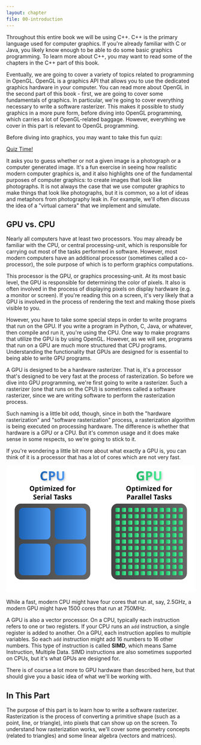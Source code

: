 ```yaml
---
layout: chapter
file: 00-introduction
---
```


Throughout this entire book we will be using C++.
C++ is the primary language used for computer graphics.
If you're already familiar with C or Java, you likely know enough to be able to do some basic graphics programming.
To learn more about C++, you may want to read some of the chapters in the C++ part of this book.

Eventually, we are going to cover a variety of topics related to programming in OpenGL.
OpenGL is a graphics API that allows you to use the dedicated graphics hardware in your computer.
You can read more about OpenGL in the second part of this book -
first, we are going to cover some fundamentals of graphics.
In particular, we're going to cover everything necessary to write a software rasterizer.
This makes it possible to study graphics in a more pure form, before diving into OpenGL programming,
which carries a lot of OpenGL-related baggage.
However, everything we cover in this part is relevant to OpenGL programming.

Before diving into graphics, you may want to take this fun quiz:

[Quiz Time!](http://area.autodesk.com/fakeorfoto/)

It asks you to guess whether or not a given image is a photograph or a computer generated image.
It's a fun exercise in seeing how realistic modern computer graphics is, and it also highlights
one of the fundamental purposes of computer graphics: to create images that look like photographs.
It is not always the case that we use computer graphics to make things that look like photographs,
but it is common, so a lot of ideas and metaphors from photography leak in.
For example, we'll often discuss the idea of a "virtual camera" that we implement and simulate.



## GPU vs. CPU

Nearly all computers have at least two processors.
You may already be familiar with the CPU, or central processing-unit,
which is responsible for carrying out most of the tasks performed in software.
However, most modern computers have an additional processor (sometimes called a co-processor),
the sole purpose of which is to perform graphics computations.

This processor is the GPU, or graphics processing-unit.
At its most basic level, the GPU is responsible for determining the color of pixels.
It also is often involved in the process of displaying pixels on display hardware (e.g. a monitor or screen).
If you're reading this on a screen, it's very likely that a GPU is involved in the process of rendering the
text and making those pixels visible to you.

However, you have to take some special steps in order to write programs that run on the GPU.
If you write a program in Python, C, Java, or whatever, then compile and run it, you're using the CPU.
One way to make programs that utilize the GPU is by using OpenGL.
However, as we will see, programs that run on a GPU are much more structured that CPU programs.
Understanding the functionality that GPUs are designed for is essential to being able to write GPU programs.

A GPU is designed to be a hardware rasterizer.
That is, it's a processor that's designed to be very fast at the process of rasterization.
So before we dive into GPU programming, we're first going to write a rasterizer.
Such a rasterizer (one that runs on the CPU) is sometimes called a software rasterizer,
since we are writing software to perform the rasterization process.

Such naming is a little bit odd, though, since in both the "hardware rasterization"
and "software rasterization" process, a rasterization algorithm is being executed on processing hardware.
The difference is whether that hardware is a GPU or a CPU.
But it's common usage and it does make sense in some respects, so we're going to stick to it.

If you're wondering a little bit more about what exactly a GPU is,
you can think of it is a processor that has a lot of cores which are not very fast.

<img src="figures/cpu-vs-gpu.svg" alt="cpu vs gpu" class="img-thumbnail" />

While a fast, modern CPU might have four cores that run at, say, 2.5GHz,
a modern GPU might have 1500 cores that run at 750MHz.

A GPU is also a vector processor.
On a CPU, typically each instruction refers to one or two registers.
If your CPU runs an `add` instruction, a single register is added to another.
On a GPU, each instruction applies to multiple variables.
So each `add` instruction might add 16 numbers to 16 other numbers.
This type of instruction is called **SIMD**, which means
Same Instruction, Multiple Data.
SIMD instructions are also sometimes supported on CPUs,
but it's what GPUs are designed for.

There is of course a lot more to GPU hardware than described here,
but that should give you a basic idea of what we'll be working with.


## In This Part

The purpose of this part is to learn how to write a software rasterizer.
Rasterization is the process of converting a primitive shape (such as a point, line, or triangle),
into pixels that can show up on the screen.
To understand how rasterization works, we'll cover some geometry concepts
(related to triangles) and some linear algebra (vectors and matrices).
